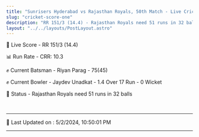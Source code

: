 ```yaml
---
title: "Sunrisers Hyderabad vs Rajasthan Royals, 50th Match - Live Cricket Score"
slug: "cricket-score-one"
description: "RR 151/3 (14.4) - Rajasthan Royals need 51 runs in 32 balls."
layout: "../../layouts/PostLayout.astro"
---
```


🔴 Live Score - RR 151/3 (14.4)  

📊 Run Rate - CRR: 10.3  

✊ Current Batsman - Riyan Parag - 75(45)  

✊ Current Bowler - Jaydev Unadkat - 1.4 Over 17 Run - 0 Wicket  

📑 Status - Rajasthan Royals need 51 runs in 32 balls

<br />

***

📝 Last Updated on : 5/2/2024, 10:50:01 PM

***

